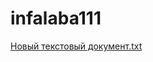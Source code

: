 # infalaba111
[Новый текстовый документ.txt](https://github.com/mok-hue/infalaba111/files/7384171/default.txt)
